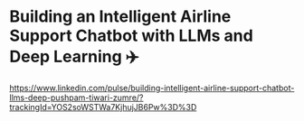 # Building an Intelligent Airline Support Chatbot with LLMs and Deep Learning ✈️
https://www.linkedin.com/pulse/building-intelligent-airline-support-chatbot-llms-deep-pushpam-tiwari-zumre/?trackingId=YOS2soWSTWa7KjhujJB6Pw%3D%3D
